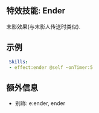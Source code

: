 特效技能: Ender
--------------------------

末影效果(与末影人传送时类似).

示例
--------

```yaml
 Skills:
 - effect:ender @self ~onTimer:5
```

额外信息
---

- 别称: e:ender, ender